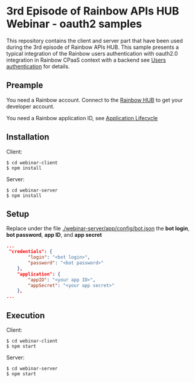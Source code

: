 # 3rd Episode of Rainbow APIs HUB <Talk to the Experts> Webinar - oauth2 samples

This repository contains the client and server part that have been used during the 3rd episode of Rainbow APIs HUB.
This sample presents a typical integration of the Rainbow users authentication with oauth2.0 integration in Rainbow CPaaS context with a backend see [Users authentication](https://hub.openrainbow.com/#/documentation/doc/hub/users-authentication) for details.

## Preample

You need a Rainbow account. Connect to the [Rainbow HUB](https://hub.openrainbow.com/) to get your developer account.

You need a Rainbow application ID, see [Application Lifecycle](https://hub.openrainbow.com/#/documentation/doc/hub/application-lifecycle)

## Installation

Client:
```shell
$ cd webinar-client
$ npm install
```

Server:
```shell
$ cd webinar-server
$ npm install
```

## Setup

Replace under the file [./webinar-server/app/config/bot.json](./webinar-server/app/config/bot.json) the **bot login**, **bot password**, **app ID**, and **app secret**

```json
...
 "credentials": {
        "login": "<bot login>",
        "password": "<bot password>"
    },
    "application": {
        "appID": "<your app ID>",
        "appSecret": "<your app secret>"
    },
...
```

## Execution

Client:
```shell
$ cd webinar-client
$ npm start
```

Server:
```shell
$ cd webinar-server
$ npm start
```
